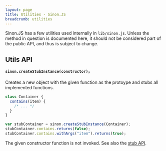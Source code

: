 ```yaml
---
layout: page
title: Utilities - Sinon.JS
breadcrumb: utilities
---
```


Sinon.JS has a few utilities used internally in `lib/sinon.js`. Unless the method in question is documented here, it should not be considered part of the public API, and thus is subject to change.

## Utils API

#### `sinon.createStubInstance(constructor);`

Creates a new object with the given function as the protoype and stubs all implemented functions.

```javascript
class Container {
  contains(item) {
    /* ... */
  }
}

var stubContainer = sinon.createStubInstance(Container);
stubContainer.contains.returns(false);
stubContainer.contains.withArgs("item").returns(true);
```

The given constructor function is not invoked. See also the [stub API](../stubs).
